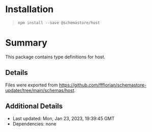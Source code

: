 # Installation
> `npm install --save @schemastore/host`

# Summary
This package contains type definitions for host.

## Details
Files were exported from https://github.com/ffflorian/schemastore-updater/tree/main/schemas/host.

## Additional Details
* Last updated: Mon, Jan 23, 2023, 19:39:45 GMT
* Dependencies: none
